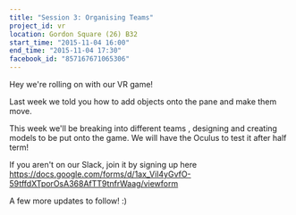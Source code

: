 ```yaml
---
title: "Session 3: Organising Teams"
project_id: vr
location: Gordon Square (26) B32
start_time: "2015-11-04 16:00"
end_time: "2015-11-04 17:30"
facebook_id: "857167671065306"
---
```


Hey we're rolling on with our VR game! 

Last week we told you how to add objects onto the pane and make them move. 

This week we'll be breaking into different teams , designing and creating models to be put onto the game. We will have the Oculus to test it after half term! 

If you aren't on our Slack, join it by signing up here <https://docs.google.com/forms/d/1ax_Vil4yGvfO-59tffdXTporOsA368AfTT9tnfrWaag/viewform>

A few more updates to follow! :)